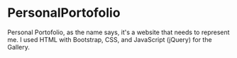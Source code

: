 # PersonalPortofolio

Personal Portofolio, as the name says, it's a website that needs to represent me.
I used HTML with Bootstrap, CSS, and JavaScript (jQuery) for the Gallery.
